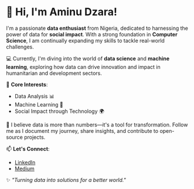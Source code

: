 # 👋 Hi, I'm Aminu Dzara!

I'm a passionate **data enthusiast** from Nigeria, dedicated to harnessing the power of data for **social impact**. With a strong foundation in **Computer Science**, I am continually expanding my skills to tackle real-world challenges.

💻 Currently, I'm diving into the world of **data science** and **machine learning**, exploring how data can drive innovation and impact in humanitarian and development sectors.

🌟 **Core Interests**:
- Data Analysis 📊
- Machine Learning 🤖
- Social Impact through Technology 🌍

🚀 I believe data is more than numbers—it's a tool for transformation. Follow me as I document my journey, share insights, and contribute to open-source projects.

📫 **Let's Connect**:
- [LinkedIn](https://www.linkedin.com/in/aminu-dzara/)  
- [Medium](https://medium.com/@aminudzara)  

✨ *"Turning data into solutions for a better world."*
